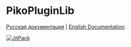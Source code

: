 # PikoPluginLib

[Русская документация](README-RU.md) | [English Documentation](README-EN.md)

[![JitPack](https://jitpack.io/v/PIKO8/PikoPluginLib.svg)](https://jitpack.io/#PIKO8/PikoPluginLib)

